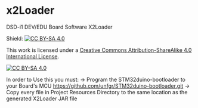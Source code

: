 # x2Loader
DSD-i1 DEV/EDU Board Software X2Loader

Shield: [![CC BY-SA 4.0][cc-by-sa-shield]][cc-by-sa]

This work is licensed under a [Creative Commons Attribution-ShareAlike 4.0
International License][cc-by-sa].

[![CC BY-SA 4.0][cc-by-sa-image]][cc-by-sa]

[cc-by-sa]: http://creativecommons.org/licenses/by-sa/4.0/
[cc-by-sa-image]: https://licensebuttons.net/l/by-sa/4.0/88x31.png
[cc-by-sa-shield]: https://img.shields.io/badge/License-CC%20BY--SA%204.0-lightgrey.svg

In order to Use this you must: 
-> Program the STM32duino-bootloader to your Board's MCU https://github.com/unfgr/STM32duino-bootloader.git
-> Copy every file in Project Resources Directory to the same location as the generated X2Loader JAR file

